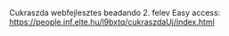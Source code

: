 Cukraszda webfejlesztes beadando 2. felev
Easy access:
https://people.inf.elte.hu/l9bxtq/cukraszdaUj/index.html
